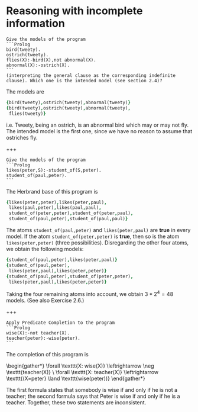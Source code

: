 <!--H3: Section C.8-->
# Reasoning with incomplete information #

````{exercise} 8.1
Give the models of the program
```Prolog
bird(tweety).
ostrich(tweety).
flies(X):-bird(X),not abnormal(X).
abnormal(X):-ostrich(X).
```
(interpreting the general clause as the corresponding indefinite clause). Which one is the intended model (see section 2.4)?
````

The models are
```Prolog
{bird(tweety),ostrich(tweety),abnormal(tweety)}
{bird(tweety),ostrich(tweety),abnormal(tweety),
 flies(tweety)}
```
i.e. Tweety, being an ostrich, is an abnormal bird which may or may not fly. The intended model is the first one, since we have no reason to assume that ostriches fly.

+++

````{exercise} 8.2
Give the models of the program
```Prolog
likes(peter,S):-student_of(S,peter).
student_of(paul,peter).
```
````

The Herbrand base of this program is
```Prolog
{likes(peter,peter),likes(peter,paul),
 likes(paul,peter),likes(paul,paul),
 student_of(peter,peter),student_of(peter,paul),
 student_of(paul,peter),student_of(paul,paul)}
```
The atoms `student_of(paul,peter)` and `likes(peter,paul)` are **true** in every model. If the atom `student_of(peter,peter)` is **true**, then so is the atom `likes(peter,peter)` (three possibilities). Disregarding the other four atoms, we obtain the following models:
```Prolog
{student_of(paul,peter),likes(peter,paul)}
{student_of(paul,peter),
 likes(peter,paul),likes(peter,peter)}
{student_of(paul,peter),student_of(peter,peter),
 likes(peter,paul),likes(peter,peter)}
```
Taking the four remaining atoms into account, we obtain $3*2^4=48$ models. (See also Exercise 2.6.)

+++

````{exercise} 8.3
Apply Predicate Completion to the program
```Prolog
wise(X):-not teacher(X).
teacher(peter):-wise(peter).
```
````

The completion of this program is

\begin{gather*}
\forall \texttt{X: wise(X)} \leftrightarrow \neg \texttt{teacher(X)} \\
\forall \texttt{X: teacher(X)} \leftrightarrow \texttt{(X=peter} \land \texttt{wise(peter))}
\end{gather*}

The first formula states that somebody is wise if and only if he is not a teacher; the second formula says that Peter is wise if and only if he is a teacher. Together, these two statements are inconsistent.
